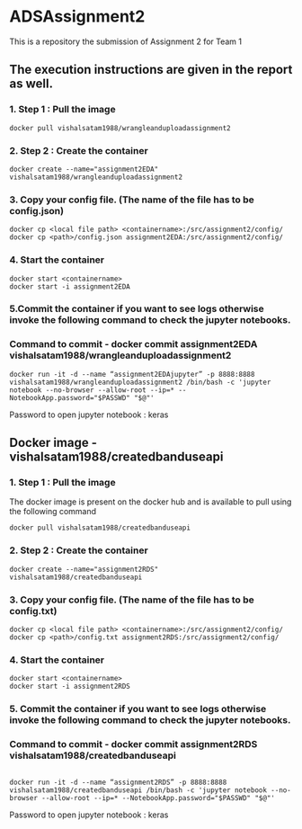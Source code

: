# ADSAssignment2
This is a repository the submission of Assignment 2 for Team 1

## The execution instructions are given in the report as well.

### 1.	Step 1 : Pull the image

```
docker pull vishalsatam1988/wrangleanduploadassignment2
```

### 2.	Step 2 : Create the container
```
docker create --name="assignment2EDA" vishalsatam1988/wrangleanduploadassignment2
```

### 3.	Copy your config file. (The name of the file has to be config.json)
```
docker cp <local file path> <containername>:/src/assignment2/config/
docker cp <path>/config.json assignment2EDA:/src/assignment2/config/
```

### 4.	Start the container 
```
docker start <containername>
docker start -i assignment2EDA
```

### 5.Commit the container if you want to see logs otherwise invoke the following command to check the jupyter notebooks.
### Command to commit - docker commit assignment2EDA vishalsatam1988/wrangleanduploadassignment2
```
docker run -it -d --name “assignment2EDAjupyter” -p 8888:8888 vishalsatam1988/wrangleanduploadassignment2 /bin/bash -c 'jupyter notebook --no-browser --allow-root --ip=* --NotebookApp.password="$PASSWD" "$@"'
```

Password to open jupyter notebook :  keras

## Docker image - vishalsatam1988/createdbanduseapi

### 1.	Step 1 : Pull the image
The docker image is present on the docker hub and is available to pull using the following command
```
docker pull vishalsatam1988/createdbanduseapi
```

### 2.	Step 2 : Create the container
```
docker create --name="assignment2RDS" vishalsatam1988/createdbanduseapi
```

### 3.	Copy your config file. (The name of the file has to be config.txt)
```
docker cp <local file path> <containername>:/src/assignment2/config/
docker cp <path>/config.txt assignment2RDS:/src/assignment2/config/
```

### 4.	Start the container
```
docker start <containername>
docker start -i assignment2RDS
```

### 5.	Commit the container if you want to see logs otherwise invoke the following command to check the jupyter notebooks.
###     Command to commit - docker commit assignment2RDS vishalsatam1988/createdbanduseapi
```

docker run -it -d --name “assignment2RDS” -p 8888:8888 vishalsatam1988/createdbanduseapi /bin/bash -c 'jupyter notebook --no-browser --allow-root --ip=* --NotebookApp.password="$PASSWD" "$@"'
```

Password to open jupyter notebook :  keras


